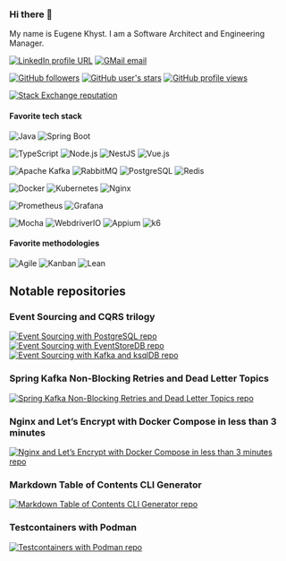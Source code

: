 ### Hi there 👋

My name is Eugene Khyst. I am a Software Architect and Engineering Manager.

[![LinkedIn profile URL](https://img.shields.io/badge/LinkedIn-0077B5?logo=linkedin&logoColor=white&style=for-the-badge)](https://www.linkedin.com/in/evgeniykhyst/)
[![GMail email](https://img.shields.io/badge/Email-EA4335?logo=gmail&logoColor=white&style=for-the-badge)](mailto:evgeniy.khyst@gmail.com)

[![GitHub followers](https://img.shields.io/github/followers/evgeniy-khist?color=333&logo=github&logoColor=white&style=for-the-badge)](https://github.com/evgeniy-khist/)
[![GitHub user's stars](https://img.shields.io/github/stars/evgeniy-khist?affiliations=OWNER%2CCOLLABORATOR&color=333&logo=github&logoColor=white&style=for-the-badge)](https://github.com/evgeniy-khist/)
[![GitHub profile views](https://komarev.com/ghpvc/?username=evgeniy-khist&color=333333&style=for-the-badge)](https://github.com/evgeniy-khist/)

[![Stack Exchange reputation](https://img.shields.io/stackexchange/stackoverflow/r/7873775?color=FE7A16&logo=stack-overflow&style=for-the-badge)](https://stackoverflow.com/users/7873775/evgeniy-khyst)

#### Favorite tech stack

![Java](https://img.shields.io/badge/Java-ED8B00?style=for-the-badge&logo=java&logoColor=white)
![Spring Boot](https://img.shields.io/badge/Spring_Boot-F2F4F9?style=for-the-badge&logo=spring-boot)

![TypeScript](https://img.shields.io/badge/TypeScript-007ACC?style=for-the-badge&logo=typescript&logoColor=white)
![Node.js](https://img.shields.io/badge/Node.js-339933?style=for-the-badge&logo=nodedotjs&logoColor=white)
![NestJS](https://img.shields.io/badge/NestJS-e0234e?style=for-the-badge&logo=nestjs&logoColor=white)
![Vue.js](https://img.shields.io/badge/Vue.js-35495E?style=for-the-badge&logo=vuedotjs&logoColor=4FC08D)

![Apache Kafka](https://img.shields.io/badge/Apache_Kafka-231F20?style=for-the-badge&logo=apache-kafka&logoColor=white)
![RabbitMQ](https://img.shields.io/badge/rabbitmq-%23FF6600.svg?&style=for-the-badge&logo=rabbitmq&logoColor=white)
![PostgreSQL](https://img.shields.io/badge/PostgreSQL-316192?style=for-the-badge&logo=postgresql&logoColor=white)
![Redis](https://img.shields.io/badge/redis-%23DD0031.svg?&style=for-the-badge&logo=redis&logoColor=white)

![Docker](https://img.shields.io/badge/Docker-2CA5E0?style=for-the-badge&logo=docker&logoColor=white)
![Kubernetes](https://img.shields.io/badge/kubernetes-326ce5.svg?&style=for-the-badge&logo=kubernetes&logoColor=white)
![Nginx](https://img.shields.io/badge/Nginx-009639?style=for-the-badge&logo=nginx&logoColor=white)

![Prometheus](https://img.shields.io/badge/Prometheus-000000?style=for-the-badge&logo=prometheus)
![Grafana](https://img.shields.io/badge/Grafana-F2F4F9?style=for-the-badge&logo=grafana&logoColor=orange)

![Mocha](https://img.shields.io/badge/Mocha-8D6748?style=for-the-badge&logo=Mocha&logoColor=white)
![WebdriverIO](https://img.shields.io/badge/WebdriverIO-ea5906?style=for-the-badge&logo=webdriverio&logoColor=white)
![Appium](https://img.shields.io/badge/Appium-343838?style=for-the-badge)
![k6](https://img.shields.io/badge/k6-7d64ff?style=for-the-badge)

#### Favorite methodologies

![Agile](https://img.shields.io/badge/Agile-8fc95b?style=for-the-badge)
![Kanban](https://img.shields.io/badge/Kanban-71a8cf?style=for-the-badge)
![Lean](https://img.shields.io/badge/Lean-f1f1f1?style=for-the-badge)

## Notable repositories

### Event Sourcing and CQRS trilogy

[![Event Sourcing with PostgreSQL repo](https://github-readme-stats.vercel.app/api/pin/?username=evgeniy-khist&repo=postgresql-event-sourcing)](https://github.com/evgeniy-khist/postgresql-event-sourcing)
[![Event Sourcing with EventStoreDB repo](https://github-readme-stats.vercel.app/api/pin/?username=evgeniy-khist&repo=eventstoredb-event-sourcing)](https://github.com/evgeniy-khist/eventstoredb-event-sourcing)
[![Event Sourcing with Kafka and ksqlDB repo](https://github-readme-stats.vercel.app/api/pin/?username=evgeniy-khist&repo=ksqldb-event-souring)](https://github.com/evgeniy-khist/ksqldb-event-souring)

### Spring Kafka Non-Blocking Retries and Dead Letter Topics

[![Spring Kafka Non-Blocking Retries and Dead Letter Topics repo](https://github-readme-stats.vercel.app/api/pin/?username=evgeniy-khist&repo=spring-kafka-non-blocking-retries-and-dlt)](https://github.com/evgeniy-khist/spring-kafka-non-blocking-retries-and-dlt)

### Nginx and Let’s Encrypt with Docker Compose in less than 3 minutes

[![Nginx and Let’s Encrypt with Docker Compose in less than 3 minutes repo](https://github-readme-stats.vercel.app/api/pin/?username=evgeniy-khist&repo=letsencrypt-docker-compose)](https://github.com/evgeniy-khist/letsencrypt-docker-compose)

### Markdown Table of Contents CLI Generator

[![Markdown Table of Contents CLI Generator repo](https://github-readme-stats.vercel.app/api/pin/?username=evgeniy-khist&repo=markdown-toc)](https://github.com/evgeniy-khist/markdown-toc)

### Testcontainers with Podman

[![Testcontainers with Podman repo](https://github-readme-stats.vercel.app/api/pin/?username=evgeniy-khist&repo=podman-testcontainers)](https://github.com/evgeniy-khist/podman-testcontainers)

<!--
**evgeniy-khist/evgeniy-khist** is a ✨ _special_ ✨ repository because its `README.md` (this file) appears on your GitHub profile.

Here are some ideas to get you started:

- 🔭 I’m currently working on ...
- 🌱 I’m currently learning ...
- 👯 I’m looking to collaborate on ...
- 🤔 I’m looking for help with ...
- 💬 Ask me about ...
- 📫 How to reach me: ...
- 😄 Pronouns: ...
- ⚡ Fun fact: ...
-->
